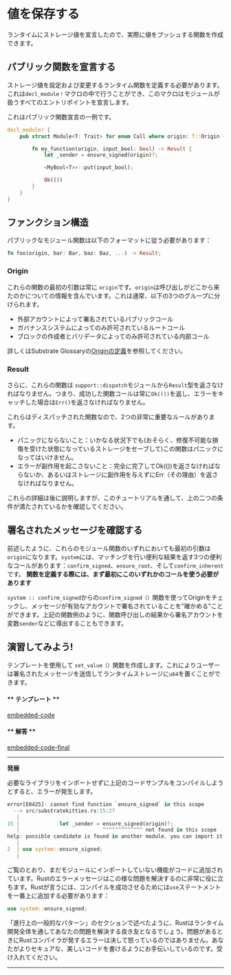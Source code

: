 値を保存する
===

ランタイムにストレージ値を宣言したので、実際に値をプッシュする関数を作成できます。

## パブリック関数を宣言する

ストレージ値を設定および変更するランタイム関数を定義する必要があります。これは`decl_module！`マクロの中で行うことができ、このマクロはモジュールが扱うすべてのエントリポイントを宣言します。

これはパブリック関数宣言の一例です。

```rust
decl_module! {
    pub struct Module<T: Trait> for enum Call where origin: T::Origin {

        fn my_function(origin, input_bool: bool) -> Result {
            let _sender = ensure_signed(origin)?;

            <MyBool<T>>::put(input_bool);

            Ok(())
        }
    }
}
```

## ファンクション構造

パブリックなモジュール関数は以下のフォーマットに従う必要があります：

```rust
fn foo(origin, bar: Bar, baz: Baz, ...) -> Result;
```
### Origin

これらの関数の最初の引数は常に `origin`です。`origin`は呼び出しがどこから来たのかについての情報を含んでいます。これは通常、以下の3つのグループに分けられます。

 - 外部アカウントによって署名されているパブリックコール
 - ガバナンスシステムによってのみ許可されているルートコール
 - ブロックの作成者とバリデータによってのみ許可されている内部コール

詳しくはSubstrate Glossaryの[Originの定義](https://substrate.dev/docs/en/overview/glossary#origin)を参照してください。

### Result
さらに、これらの関数は `support::dispatch`モジュールから`Result`型を返さなければなりません。つまり、成功した関数コールは常に`Ok(())`を返し、エラーをキャッチした場合は`Err()`を返さなければなりません。

これらはディスパッチされた関数なので、2つの非常に重要なルールがあります。

 -  パニックにならないこと：いかなる状況下でも(おそらく、修復不可能な損傷を受けた状態になっているストレージをセーブして)この関数はパニックになってはいけません。
 - エラーが副作用を起こさないこと：完全に完了してOk(())を返さなければならないか、あるいはストレージに副作用を与えずにErr（その理由）を返さなければなりません。

これらの詳細は後に説明しますが、このチュートリアルを通して、上の二つの条件が満たされているかを確認してください。

## 署名されたメッセージを確認する

前述したように、これらのモジュール関数のいずれにおいても最初の引数は `origin`になります。`system`には、マッチングを行い便利な結果を返す3つの便利なコールがあります：`confirm_signed`、`ensure_root`、そして`confirm_inherent`です。 **関数を定義する際には、まず最初にこのいずれかのコールを使う必要があります**

`system :: confirm_signed`からの`confirm_signed（）`関数を使ってOriginをチェックし、メッセージが有効なアカウントで署名されていることを"確かめる"ことができます。上記の関数例のように、関数呼び出しの結果から署名アカウントを変数`sender`などに導出することもできます。

## 演習してみよう!

テンプレートを使用して `set_value（）`関数を作成します。これによりユーザーは署名されたメッセージを送信してランタイムストレージに`u64`を置くことができます。

<!-- tabs:start -->

#### ** テンプレート **

[embedded-code](../../1/assets/1.3-template.rs ':include :type=code embed-template')

#### ** 解答 **

[embedded-code-final](../../1/assets/1.3-finished-code.rs ':include :type=code embed-final')

<!-- tabs:end -->

---
**発展**

必要なライブラリをインポートせずに上記のコードサンプルをコンパイルしようとすると、エラーが発生します。

```rust
error[E0425]: cannot find function `ensure_signed` in this scope
  --> src/substratekitties.rs:15:27
   |
15 |             let _sender = ensure_signed(origin)?;
   |                           ^^^^^^^^^^^^^ not found in this scope
help: possible candidate is found in another module, you can import it into scope
   |
2  | use system::ensure_signed;
   |
```

ご覧のとおり、まだモジュールにインポートしていない機能がコードに追加されています。Rustのエラーメッセージはこの様な問題を解決するのに非常に役に立ちます。Rustが言うには、コンパイルを成功させるためには`use`ステートメントを一番上に追加する必要があります：

```rust
use system::ensure_signed;
```

「進行上の一般的なパターン」のセクションで述べたように、Rustはランタイム開発全体を通してあなたの問題を解決する良き友となるでしょう。問題があるときにRustコンパイラが発するエラーは決して怒っているのではありません。あなたがよりセキュアな、美しいコードを書けるようにお手伝いしているのです。受け入れてください。

---
